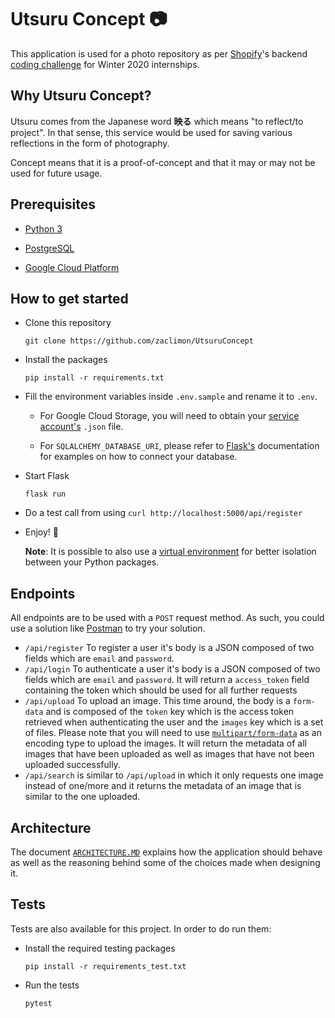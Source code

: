 # Utsuru Concept 📷

This application is used for a photo repository as per [Shopify](https://www.shopify.com/)'s backend [coding challenge](https://docs.google.com/document/d/1ZKRywXQLZWOqVOHC4JkF3LqdpO3Llpfk_CkZPR8bjak/edit) for Winter 2020 internships.

## Why Utsuru Concept?

Utsuru comes from the Japanese word **映る** which means "to reflect/to project". In that sense, this service would be used for saving various reflections in the form of photography. 

Concept means that it is a proof-of-concept and that it may or may not be used for future usage.

## Prerequisites

- [Python 3](https://www.python.org/)

- [PostgreSQL](https://www.postgresql.org/)

- [Google Cloud Platform](https://www.postgresql.org/)

## How to get started

- Clone this repository
  
  `git clone https://github.com/zaclimon/UtsuruConcept`

- Install the packages
  
  `pip install -r requirements.txt`

- Fill the environment variables inside `.env.sample` and rename it to `.env`.
  
  - For Google Cloud Storage, you will need to obtain your [service account's](https://cloud.google.com/docs/authentication/production) `.json` file.
  
  - For `SQLALCHEMY_DATABASE_URI`, please refer to [Flask's](https://flask-sqlalchemy.palletsprojects.com/en/2.x/config/) documentation for examples on how to connect your database.

- Start Flask
  
  `flask run`

- Do a test call from using `curl http://localhost:5000/api/register`

- Enjoy! 🎉
  
  **Note**: It is possible to also use a [virtual environment](https://docs.python.org/3/library/venv.html) for better isolation between your Python packages.

## Endpoints

All endpoints are to be used with a `POST` request method. As such, you could use a solution like [Postman](https://www.getpostman.com/) to try your solution.

- `/api/register` To register a user it's body is a JSON composed of two fields which are `email` and `password`.
- `/api/login` To authenticate a user it's body is a JSON composed of two fields which are `email` and `password`. It will return a `access_token` field containing the token which should be used for all further requests
- `/api/upload` To upload an image. This time around, the body is a `form-data` and is composed of the `token` key which is the access token retrieved when authenticating the user and the `images` key which is a set of files. Please note that you will need to use [`multipart/form-data`](https://stackoverflow.com/a/4526286) as an encoding type to upload the images. It will return the metadata of all images that have been uploaded as well as images that have not been uploaded successfully.
- `/api/search` is similar to `/api/upload` in which it only requests one image instead of one/more and it returns the metadata of an image that is similar to the one uploaded. 

## Architecture

The document [`ARCHITECTURE.MD`](./ARCHITECTURE.MD) explains how the application should behave as well as the reasoning behind some of the choices made when designing it.

## Tests

Tests are also available for this project. In order to do run them:

- Install the required testing packages
  
  `pip install -r requirements_test.txt`

- Run the tests
  
  `pytest`

